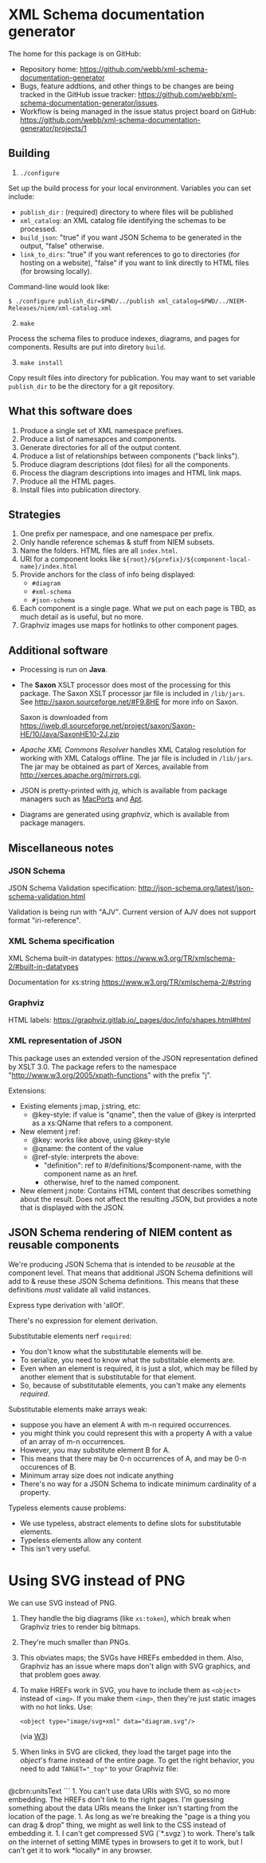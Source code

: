 
# XML Schema documentation generator

The home for this package is on GitHub:
- Repository home: <https://github.com/webb/xml-schema-documentation-generator>
- Bugs, feature addtions, and other things to be changes are being tracked in the GitHub issue tracker: <https://github.com/webb/xml-schema-documentation-generator/issues>.
- Workflow is being managed in the issue status project board on GitHub: <https://github.com/webb/xml-schema-documentation-generator/projects/1>


## Building

1. `./configure`

  Set up the build process for your local environment.  Variables you can set include:
  
  * `publish_dir` : (required) directory to where files will be published
  * `xml_catalog`: an XML catalog file identifying the schemas to be processed.
  * `build_json`: "true" if you want JSON Schema to be generated in the output, "false" otherwise.
  * `link_to_dirs`: "true" if you want references to go to directories (for hosting on a website), "false" if you want to link directly to HTML files (for browsing locally). 
  
  Command-line would look like:
  
  ```
  $ ./configure publish_dir=$PWD/../publish xml_catalog=$PWD/../NIEM-Releases/niem/xml-catalog.xml
  ```

2. `make`

  Process the schema files to produce indexes, diagrams, and pages for
  components. Results are put into diretory `build`.

3. `make install`

  Copy result files into directory for publication. You may want to set variable
  `publish_dir` to be the directory for a git repository.

## What this software does

1. Produce a single set of XML namespace prefixes.
1. Produce a list of namesapces and components.
1. Generate directories for all of the output content.
1. Produce a list of relationships between components ("back links").
1. Produce diagram descriptions (dot files) for all the components.
1. Process the diagram descriptions into images and HTML link maps.
1. Produce all the HTML pages.
1. Install files into publication directory.

## Strategies

1. One prefix per namespace, and one namespace per prefix.
1. Only handle reference schemas & stuff from NIEM subsets.
1. Name the folders. HTML files are all `index.html`.
1. URI for a component looks like `${root}/${prefix}/${component-local-name}/index.html`
1. Provide anchors for the class of info being displayed:
    - `#diagram`
    - `#xml-schema`
    - `#json-schema`
1. Each component is a single page. What we put on each page is TBD, as much detail as is useful, but no more.
1. Graphviz images use maps for hotlinks to other component pages.

## Additional software

- Processing is run on **Java**.

- The **Saxon** XSLT processor does most of the processing for this package. The
  Saxon XSLT processor jar file is included in `/lib/jars`. See
  <http://saxon.sourceforge.net/#F9.8HE> for more info on Saxon.
  
  Saxon is downloaded from <https://iweb.dl.sourceforge.net/project/saxon/Saxon-HE/10/Java/SaxonHE10-2J.zip>

- *Apache XML Commons Resolver* handles XML Catalog resolution for working with
   XML Catalogs offline. The jar file is included in `/lib/jars`. The jar may be
   obtained as part of Xerces, available from
   <http://xerces.apache.org/mirrors.cgi>.

- JSON is pretty-printed with *jq*, which is available from package
   managers such as [MacPorts](https://www.macports.org) and
   [Apt](https://wiki.debian.org/Apt).

- Diagrams are generated using *graphviz*, which is available from package
  managers.

## Miscellaneous notes

### JSON Schema

JSON Schema Validation specification: <http://json-schema.org/latest/json-schema-validation.html>

Validation is being run with <q>AJV</q>. Current version of AJV does not support
format "iri-reference".

### XML Schema specification

XML Schema built-in datatypes: <https://www.w3.org/TR/xmlschema-2/#built-in-datatypes>

Documentation for xs:string <https://www.w3.org/TR/xmlschema-2/#string>

### Graphviz

HTML labels: <https://graphviz.gitlab.io/_pages/doc/info/shapes.html#html>

### XML representation of JSON

This package uses an extended version of the JSON representation defined by XSLT 3.0. The package refers to the namespace "http://www.w3.org/2005/xpath-functions" with the prefix "j".

Extensions:

* Existing elements j:map, j:string, etc:
  * @key-style: if value is "qname", then the value of @key is interprted as a
    xs:QName that refers to a component.
* New element j:ref:
  * @key: works like above, using @key-style
  * @qname: the content of the value
  * @ref-style: interprets the above:
    - "definition": ref to #/definitions/$component-name, with the component name as an href.
    - otherwise, href to the named component.
* New element j:note: Contains HTML content that describes something about the result. Does not affect the resulting JSON, but provides a note that is displayed with the JSON.

## JSON Schema rendering of NIEM content as reusable components

We're producing JSON Schema that is intended to be *reusable* at the component
level. That means that additional JSON Schema definitions will add to & reuse
these JSON Schema definitions. This means that these definitions *must* validate
all valid instances.

Express type derivation with 'allOf'. 

There's no expression for element derivation.

Substitutable elements nerf `required`:

* You don't know what the substitutable elements will be.
* To serialize, you need to know what the substitable elements are.
* Even when an element is required, it is just a slot, which may be filled by
  another element that is substitutable for that element.
* So, because of substitutable elements, you can't make any elements *required*.

Substitutable elements make arrays weak:

* suppose you have an element A with m-n required occurrences.
* you might think you could represent this with a property A with a value of an
  array of m-n occurrences.
* However, you may substitute element B for A.
* This means that there may be 0-n occurrences of A, and may be 0-n occurences
  of B.
* Minimum array size does not indicate anything
* There's no way for a JSON Schema to indicate minimum cardinality of a
  property.

Typeless elements cause problems:

* We use typeless, abstract elements to define slots for substitutable elements.
* Typeless elements allow any content
* This isn't very useful.

# Using SVG instead of PNG

We can use SVG instead of PNG.

1. They handle the big diagrams (like `xs:token`), which break when Graphviz tries to render big bitmaps.
1. They're much smaller than PNGs.
1. This obviates maps; the SVGs have HREFs embedded in them. Also, Graphviz has an issue where maps don't align with SVG graphics, and that problem goes away.
1. To make HREFs work in SVG, you have to include them as `<object>` instead of `<img>`. If you make them `<img>`, then they're just static images with no hot links. Use:

   `<object type="image/svg+xml" data="diagram.svg"/>`
   
   (via [W3](https://www.w3.org/Graphics/SVG/IG/resources/svgprimer.html#SVG_in_HTML))
1. When links in SVG are clicked, they load the target page into the *object*'s frame instead of the entire page. To get the right behavior, you need to add `TARGET="_top"` to your Graphviz file:

   ```
<TD ALIGN="LEFT" 
    TARGET="_top" 
    HREF="../../cbrn/unitsText#diagram" 
    PORT="d11e3668" 
    TOOLTIP="A unit of measure for a value element. If used, the unit of 
             measure shall be as stated in the documentation for the element."     
    BGCOLOR="gray92">@cbrn:unitsText</TD>
```
1. You can't use data URIs with SVG, so no more embedding. The HREFs don't link to the right pages. I'm guessing something about the data URIs means the linker isn't starting from the location of the page.
1. As long as we're breaking the "page is a thing you can drag & drop" thing, we might as well link to the CSS instead of embedding it.
1. I can't get compressed SVG (`*.svgz`) to work. There's talk on the internet of setting MIME types in browsers to get it to work, but I can't get it to work *locally* in any browser.
